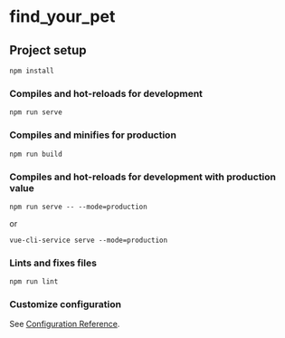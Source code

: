 # find_your_pet

## Project setup
```
npm install
```

### Compiles and hot-reloads for development
```
npm run serve
```

### Compiles and minifies for production
```
npm run build
```

### Compiles and hot-reloads for development with production value

```
npm run serve -- --mode=production
```
or
```
vue-cli-service serve --mode=production
```

### Lints and fixes files
```
npm run lint
```

### Customize configuration
See [Configuration Reference](https://cli.vuejs.org/config/).
